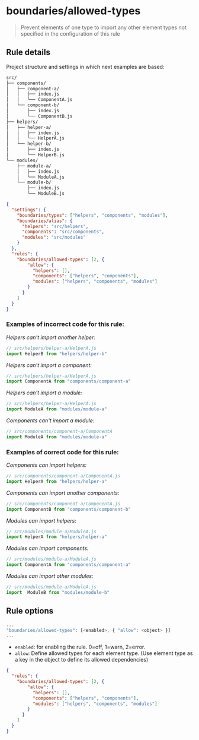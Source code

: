 # boundaries/allowed-types

> Prevent elements of one type to import any other element types not specified in the configuration of this rule

## Rule details

Project structure and settings in which next examples are based:

```txt
src/
├── components/
│   ├── component-a/
│   │   ├── index.js
│   │   └── ComponentA.js
│   └── component-b/
│       ├── index.js
│       └── ComponentB.js
├── helpers/
│   ├── helper-a/
│   │   ├── index.js
│   │   └── HelperA.js
│   └── helper-b/
│       ├── index.js
│       └── HelperB.js
└── modules/
    ├── module-a/
    │   ├── index.js
    │   └── ModuleA.js
    └── module-b/
        ├── index.js
        └── ModuleB.js
```

```json
{
  "settings": {
    "boundaries/types": ["helpers", "components", "modules"],
    "boundaries/alias": {
      "helpers": "src/helpers",
      "components": "src/components",
      "modules": "src/modules"
    }
  },
  "rules": {
    "boundaries/allowed-types": [2, {
        "allow": {
          "helpers": [],
          "components": ["helpers", "components"],
          "modules": ["helpers", "components", "modules"]
        }
      }
    ]
  }
}
```


### Examples of **incorrect** code for this rule:

_Helpers can't import another helper:_

```js
// src/helpers/helper-a/HelperA.js
import HelperB from "helpers/helper-b"
```

_Helpers can't import a component:_

```js
// src/helpers/helper-a/HelperA.js
import ComponentA from "components/component-a"
```

_Helpers can't import a module:_

```js
// src/helpers/helper-a/HelperA.js
import ModuleA from "modules/module-a"
```

_Components can't import a module:_

```js
// src/components/component-a/ComponentA
import ModuleA from "modules/module-a"
```

### Examples of **correct** code for this rule:

_Components can import helpers:_

```js
// src/components/component-a/ComponentA.js
import HelperA from "helpers/helper-a"
```

_Components can import another components:_

```js
// src/components/component-a/ComponentA.js
import ComponentB from "components/component-b"
```

_Modules can import helpers:_

```js
// src/modules/module-a/ModuleA.js
import HelperA from "helpers/helper-a"
```

_Modules can import components:_

```js
// src/modules/module-a/ModuleA.js
import ComponentA from "components/component-a"
```

_Modules can import other modules:_

```js
// src/modules/module-a/ModuleA.js
import  ModuleB from "modules/module-b"
```

## Rule options

```js
...
"boundaries/allowed-types": [<enabled>, { "allow": <object> }]
...
```

* `enabled`: for enabling the rule. 0=off, 1=warn, 2=error.
* `allow`: Define allowed types for each element type. (Use element type as a key in the object to define its allowed dependencies)

```json
{
  "rules": {
    "boundaries/allowed-types": [2, {
        "allow": {
          "helpers": [],
          "components": ["helpers", "components"],
          "modules": ["helpers", "components", "modules"]
        }
      }
    ]
  }
}
```
